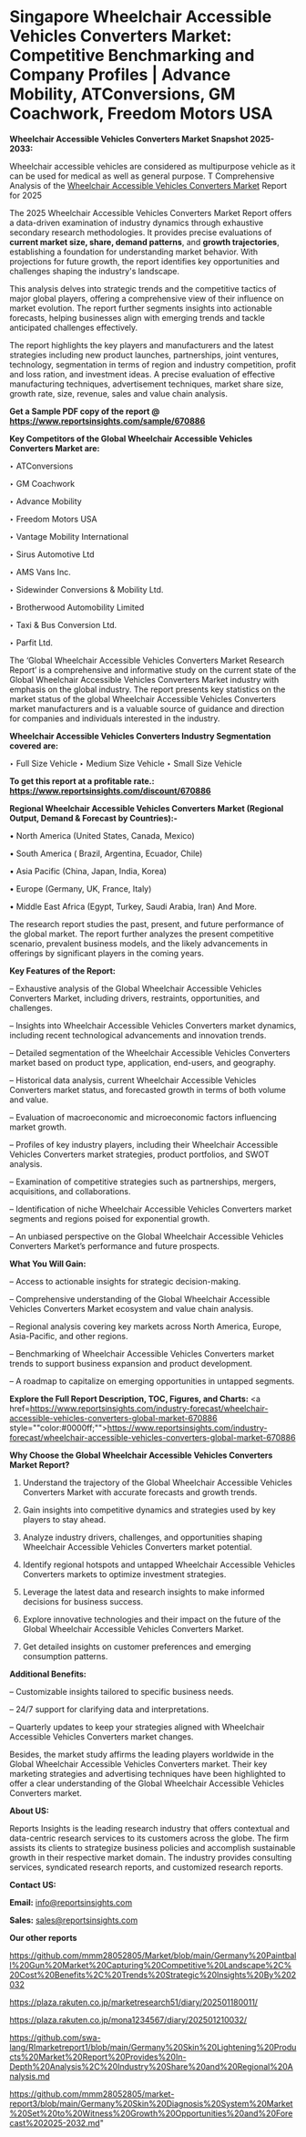 # Singapore Wheelchair Accessible Vehicles Converters Market: Competitive Benchmarking and Company Profiles | Advance Mobility, ATConversions, GM Coachwork, Freedom Motors USA

<strong>Wheelchair Accessible Vehicles Converters Market Snapshot 2025-2033:</strong>

Wheelchair accessible vehicles are considered as multipurpose vehicle as it can be used for medical as well as general purpose. T Comprehensive Analysis of the <a href=https://www.reportsinsights.com/sample/670886>Wheelchair Accessible Vehicles Converters Market</a> Report for 2025

The 2025 Wheelchair Accessible Vehicles Converters Market Report offers a data-driven examination of industry dynamics through exhaustive secondary research methodologies. It provides precise evaluations of <strong>current market size, share, demand patterns</strong>, and <strong>growth trajectories</strong>, establishing a foundation for understanding market behavior. With projections for future growth, the report identifies key opportunities and challenges shaping the industry's landscape.

This analysis delves into strategic trends and the competitive tactics of major global players, offering a comprehensive view of their influence on market evolution. The report further segments insights into actionable forecasts, helping businesses align with emerging trends and tackle anticipated challenges effectively.

The report highlights the key players and manufacturers and the latest strategies including new product launches, partnerships, joint ventures, technology, segmentation in terms of region and industry competition, profit and loss ration, and investment ideas. A precise evaluation of effective manufacturing techniques, advertisement techniques, market share size, growth rate, size, revenue, sales and value chain analysis.

<strong>Get a Sample PDF copy of the report @ <a href=https://www.reportsinsights.com/sample/670886 style=color:#0000ff;>https://www.reportsinsights.com/sample/670886</a></strong>

<strong>Key Competitors of the Global Wheelchair Accessible Vehicles Converters Market are:</strong>

‣ ATConversions

‣ GM Coachwork

‣ Advance Mobility

‣ Freedom Motors USA

‣ Vantage Mobility International

‣ Sirus Automotive Ltd

‣ AMS Vans Inc.

‣ Sidewinder Conversions & Mobility Ltd.

‣ Brotherwood Automobility Limited

‣ Taxi & Bus Conversion Ltd.

‣ Parfit Ltd.

The ‘Global Wheelchair Accessible Vehicles Converters Market Research Report’ is a comprehensive and informative study on the current state of the Global Wheelchair Accessible Vehicles Converters Market industry with emphasis on the global industry. The report presents key statistics on the market status of the global Wheelchair Accessible Vehicles Converters market manufacturers and is a valuable source of guidance and direction for companies and individuals interested in the industry.

<strong>Wheelchair Accessible Vehicles Converters Industry Segmentation covered are:</strong>

‣ Full Size Vehicle
‣ Medium Size Vehicle
‣ Small Size Vehicle

<strong>To get this report at a profitable rate.: <a href=https://www.reportsinsights.com/discount/670886 style=color:#0000ff;>https://www.reportsinsights.com/discount/670886</a></strong>

<strong>Regional Wheelchair Accessible Vehicles Converters Market (Regional Output, Demand &amp; Forecast by Countries):-</strong>

• North America (United States, Canada, Mexico)

• South America ( Brazil, Argentina, Ecuador, Chile)

• Asia Pacific (China, Japan, India, Korea)

• Europe (Germany, UK, France, Italy)

• Middle East Africa (Egypt, Turkey, Saudi Arabia, Iran) And More.

The research report studies the past, present, and future performance of the global market. The report further analyzes the present competitive scenario, prevalent business models, and the likely advancements in offerings by significant players in the coming years.

<strong>Key Features of the Report:</strong>

– Exhaustive analysis of the Global Wheelchair Accessible Vehicles Converters Market, including drivers, restraints, opportunities, and challenges.

– Insights into Wheelchair Accessible Vehicles Converters market dynamics, including recent technological advancements and innovation trends.

– Detailed segmentation of the Wheelchair Accessible Vehicles Converters market based on product type, application, end-users, and geography.

– Historical data analysis, current Wheelchair Accessible Vehicles Converters market status, and forecasted growth in terms of both volume and value.

– Evaluation of macroeconomic and microeconomic factors influencing market growth.

– Profiles of key industry players, including their Wheelchair Accessible Vehicles Converters market strategies, product portfolios, and SWOT analysis.

– Examination of competitive strategies such as partnerships, mergers, acquisitions, and collaborations.

– Identification of niche Wheelchair Accessible Vehicles Converters market segments and regions poised for exponential growth.

– An unbiased perspective on the Global Wheelchair Accessible Vehicles Converters Market’s performance and future prospects.

<strong>What You Will Gain:</strong>

– Access to actionable insights for strategic decision-making.

– Comprehensive understanding of the Global Wheelchair Accessible Vehicles Converters Market ecosystem and value chain analysis.

– Regional analysis covering key markets across North America, Europe, Asia-Pacific, and other regions.

– Benchmarking of Wheelchair Accessible Vehicles Converters market trends to support business expansion and product development.

– A roadmap to capitalize on emerging opportunities in untapped segments.

<strong>Explore the Full Report Description, TOC, Figures, and Charts:</strong>
<a href=https://www.reportsinsights.com/industry-forecast/wheelchair-accessible-vehicles-converters-global-market-670886 style=""color:#0000ff;"">https://www.reportsinsights.com/industry-forecast/wheelchair-accessible-vehicles-converters-global-market-670886</a>

<strong>Why Choose the Global Wheelchair Accessible Vehicles Converters Market Report?</strong>

1. Understand the trajectory of the Global Wheelchair Accessible Vehicles Converters Market with accurate forecasts and growth trends.

2. Gain insights into competitive dynamics and strategies used by key players to stay ahead.

3. Analyze industry drivers, challenges, and opportunities shaping Wheelchair Accessible Vehicles Converters market potential.

4. Identify regional hotspots and untapped Wheelchair Accessible Vehicles Converters markets to optimize investment strategies.

5. Leverage the latest data and research insights to make informed decisions for business success.

6. Explore innovative technologies and their impact on the future of the Global Wheelchair Accessible Vehicles Converters Market.

7. Get detailed insights on customer preferences and emerging consumption patterns.

<strong>Additional Benefits:</strong>

– Customizable insights tailored to specific business needs.

– 24/7 support for clarifying data and interpretations.

– Quarterly updates to keep your strategies aligned with Wheelchair Accessible Vehicles Converters market changes.

Besides, the market study affirms the leading players worldwide in the Global Wheelchair Accessible Vehicles Converters market. Their key marketing strategies and advertising techniques have been highlighted to offer a clear understanding of the Global Wheelchair Accessible Vehicles Converters market.

<strong><strong>About US</strong>:</strong>

Reports Insights is the leading research industry that offers contextual and data-centric research services to its customers across the globe. The firm assists its clients to strategize business policies and accomplish sustainable growth in their respective market domain. The industry provides consulting services, syndicated research reports, and customized research reports.

<strong>Contact US:</strong>

<p class=><b>Email:</b> <a href=mailto:info@reportsinsights.com>info@reportsinsights.com</a></p>
<p class=><b>Sales:</b> <a href=mailto:sales@reportsinsights.com>sales@reportsinsights.com</a></p>

<strong>Our other reports</strong>

<a href=https://github.com/mmm28052805/Market/blob/main/Germany%20Paintball%20Gun%20Market%20Capturing%20Competitive%20Landscape%2C%20Cost%20Benefits%2C%20Trends%20Strategic%20Insights%20By%202032>https://github.com/mmm28052805/Market/blob/main/Germany%20Paintball%20Gun%20Market%20Capturing%20Competitive%20Landscape%2C%20Cost%20Benefits%2C%20Trends%20Strategic%20Insights%20By%202032</a>

<a href=https://plaza.rakuten.co.jp/marketresearch51/diary/202501180011/>https://plaza.rakuten.co.jp/marketresearch51/diary/202501180011/</a>

<a href=https://plaza.rakuten.co.jp/mona1234567/diary/202501210032/>https://plaza.rakuten.co.jp/mona1234567/diary/202501210032/</a>

<a href=https://github.com/swa-lang/RImarketreport1/blob/main/Germany%20Skin%20Lightening%20Products%20Market%20Report%20Provides%20In-Depth%20Analysis%2C%20Industry%20Share%20and%20Regional%20Analysis.md>https://github.com/swa-lang/RImarketreport1/blob/main/Germany%20Skin%20Lightening%20Products%20Market%20Report%20Provides%20In-Depth%20Analysis%2C%20Industry%20Share%20and%20Regional%20Analysis.md</a>

<a href=https://github.com/mmm28052805/market-report3/blob/main/Germany%20Skin%20Diagnosis%20System%20Market%20Set%20to%20Witness%20Growth%20Opportunities%20and%20Forecast%202025-2032.md>https://github.com/mmm28052805/market-report3/blob/main/Germany%20Skin%20Diagnosis%20System%20Market%20Set%20to%20Witness%20Growth%20Opportunities%20and%20Forecast%202025-2032.md</a>"
